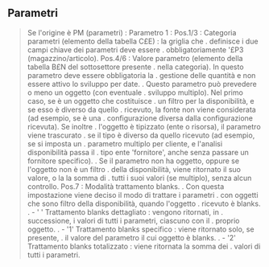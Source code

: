 ## Parametri
>Se l'origine è PM (parametri) : 
Parametro 1 : 
>Pos.1/3 :  Categoria parametri (elemento della tabella C£E) :  la griglia che
.              definisce i due campi chiave dei parametri deve essere
.              obbligatoriamente '£P3 (magazzino/articolo).
>Pos.4/6 :  Valore parametro (elemento della tabella B£N del sottosettore presente
.              nella categoria). In questo parametro deve essere obbligatoria la
.              gestione delle quantità e non essere attivo lo sviluppo per date.
.              Questo parametro può prevedere o meno un oggetto (con eventuale
.              sviluppo multiplo). Nel primo caso, se è un oggetto che costituisce
.              un filtro per la disponibilità, e se esso è diverso da quello
.              ricevuto, la fonte non viene considerata (ad esempio, se è una
.              configurazione diversa dalla configurazione ricevuta). Se inoltre
.              l'oggetto è tipizzato (ente o risorsa), il parametro viene trascurato
.              se il tipo è diverso da quello ricevuto (ad esempio, se si imposta un
.              parametro multiplo per cliente, e l'analisi disponibilità passa il
.              tipo ente 'fornitore', anche senza passare un fornitore specifico).
.              Se il parametro non ha oggetto, oppure se l'oggetto non è un filtro
.              della disponibilità, viene ritornato il suo valore, o la la somma di
.              tutti i suoi valori (se multiplo), senza alcun controllo.
>Pos.7 :    Modalità trattamento blanks.
.              Con questa impostazione viene deciso il modo di trattare i parametri
.              con oggetti che sono filtro della disponibilità, quando l'oggetto
.              ricevuto è blanks.
.              - ' '  Trattamento blanks dettagliato :  vengono ritornati, in
.                     successione, i valori di tutti i parametri, ciascuno con il
.                     proprio oggetto.
.              - '1'  Trattamento blanks specifico :  viene ritornato solo, se presente,
.                     il valore del parametro il  cui oggetto è blanks.
.              - '2'  Trattamento blanks totalizzato :  viene ritornata la somma dei
.                     valori di tutti i parametri.

